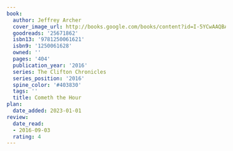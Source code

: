 ```yaml
---
book:
  author: Jeffrey Archer
  cover_image_url: http://books.google.com/books/content?id=I-5YCwAAQBAJ&printsec=frontcover&img=1&zoom=1&edge=curl&source=gbs_api
  goodreads: '25671862'
  isbn13: '9781250061621'
  isbn9: '1250061628'
  owned: ''
  pages: '404'
  publication_year: '2016'
  series: The Clifton Chronicles
  series_position: '2016'
  spine_color: '#403830'
  tags: ''
  title: Cometh the Hour
plan:
  date_added: 2023-01-01
review:
  date_read:
  - 2016-09-03
  rating: 4
---
```

